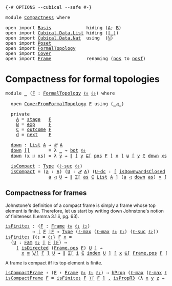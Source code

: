 <pre class="Agda"><a id="9" class="Symbol">{-#</a> <a id="13" class="Keyword">OPTIONS</a> <a id="21" class="Pragma">--cubical</a> <a id="31" class="Pragma">--safe</a> <a id="38" class="Symbol">#-}</a>

<a id="43" class="Keyword">module</a> <a id="50" href="Compactness.html" class="Module">Compactness</a> <a id="62" class="Keyword">where</a>

<a id="69" class="Keyword">open</a> <a id="74" class="Keyword">import</a> <a id="81" href="Basis.html" class="Module">Basis</a>             <a id="99" class="Keyword">hiding</a> <a id="106" class="Symbol">(</a><a id="107" href="Basis.html#2383" class="Generalizable">A</a><a id="108" class="Symbol">;</a> <a id="110" href="Basis.html#2400" class="Generalizable">B</a><a id="111" class="Symbol">)</a>
<a id="113" class="Keyword">open</a> <a id="118" class="Keyword">import</a> <a id="125" href="Cubical.Data.List.html" class="Module">Cubical.Data.List</a> <a id="143" class="Keyword">hiding</a> <a id="150" class="Symbol">(</a><a id="151" href="Cubical.Data.List.Base.html#256" class="Function Operator">[_]</a><a id="154" class="Symbol">)</a>
<a id="156" class="Keyword">open</a> <a id="161" class="Keyword">import</a> <a id="168" href="Cubical.Data.Nat.html" class="Module">Cubical.Data.Nat</a>  <a id="186" class="Keyword">using</a>  <a id="193" class="Symbol">(</a><a id="194" href="Cubical.Data.Nat.Base.html#227" class="Datatype">ℕ</a><a id="195" class="Symbol">)</a>
<a id="197" class="Keyword">open</a> <a id="202" class="Keyword">import</a> <a id="209" href="Poset.html" class="Module">Poset</a>
<a id="215" class="Keyword">open</a> <a id="220" class="Keyword">import</a> <a id="227" href="FormalTopology.html" class="Module">FormalTopology</a>
<a id="242" class="Keyword">open</a> <a id="247" class="Keyword">import</a> <a id="254" href="Cover.html" class="Module">Cover</a>
<a id="260" class="Keyword">open</a> <a id="265" class="Keyword">import</a> <a id="272" href="Frame.html" class="Module">Frame</a>             <a id="290" class="Keyword">renaming</a> <a id="299" class="Symbol">(</a><a id="300" href="Frame.html#3968" class="Function">pos</a> <a id="304" class="Symbol">to</a> <a id="pos"></a><a id="307" href="Compactness.html#307" class="Function">posf</a><a id="311" class="Symbol">)</a>
</pre>
# Compactness for formal topologies

<pre class="Agda"><a id="363" class="Keyword">module</a> <a id="370" href="Compactness.html#370" class="Module">_</a> <a id="372" class="Symbol">(</a><a id="373" href="Compactness.html#373" class="Bound">F</a> <a id="375" class="Symbol">:</a> <a id="377" href="FormalTopology.html#1345" class="Function">FormalTopology</a> <a id="392" href="Basis.html#2324" class="Generalizable">ℓ₀</a> <a id="395" href="Basis.html#2324" class="Generalizable">ℓ₀</a><a id="397" class="Symbol">)</a> <a id="399" class="Keyword">where</a>

  <a id="408" class="Keyword">open</a> <a id="413" href="Cover.html#378" class="Module">CoverFromFormalTopology</a> <a id="437" href="Compactness.html#373" class="Bound">F</a> <a id="439" class="Keyword">using</a> <a id="445" class="Symbol">(</a><a id="446" href="Cover.html#703" class="Datatype Operator">_◁_</a><a id="449" class="Symbol">)</a>

  <a id="454" class="Keyword">private</a>
    <a id="466" href="Compactness.html#466" class="Function">A</a> <a id="468" class="Symbol">=</a> <a id="470" href="FormalTopology.html#1665" class="Function">stage</a>   <a id="478" href="Compactness.html#373" class="Bound">F</a>
    <a id="484" href="Compactness.html#484" class="Function">B</a> <a id="486" class="Symbol">=</a> <a id="488" href="FormalTopology.html#1752" class="Function">exp</a>     <a id="496" href="Compactness.html#373" class="Bound">F</a>
    <a id="502" href="Compactness.html#502" class="Function">C</a> <a id="504" class="Symbol">=</a> <a id="506" href="FormalTopology.html#1852" class="Function">outcome</a> <a id="514" href="Compactness.html#373" class="Bound">F</a>
    <a id="520" href="Compactness.html#520" class="Function">d</a> <a id="522" class="Symbol">=</a> <a id="524" href="FormalTopology.html#1978" class="Function">next</a>    <a id="532" href="Compactness.html#373" class="Bound">F</a>

  <a id="537" href="Compactness.html#537" class="Function">down</a> <a id="542" class="Symbol">:</a> <a id="544" href="Agda.Builtin.List.html#148" class="Datatype">List</a> <a id="549" href="Compactness.html#466" class="Function">A</a> <a id="551" class="Symbol">→</a> <a id="553" href="Basis.html#3439" class="Function">𝒫</a> <a id="555" href="Compactness.html#466" class="Function">A</a>
  <a id="559" href="Compactness.html#537" class="Function">down</a> <a id="564" href="Agda.Builtin.List.html#185" class="InductiveConstructor">[]</a>       <a id="573" class="Symbol">=</a> <a id="575" class="Symbol">λ</a> <a id="577" href="Compactness.html#577" class="Bound">_</a> <a id="579" class="Symbol">→</a> <a id="581" href="Basis.html#2852" class="Function">bot</a> <a id="585" href="Compactness.html#392" class="Bound">ℓ₀</a>
  <a id="590" href="Compactness.html#537" class="Function">down</a> <a id="595" class="Symbol">(</a><a id="596" href="Compactness.html#596" class="Bound">x</a> <a id="598" href="Agda.Builtin.List.html#200" class="InductiveConstructor Operator">∷</a> <a id="600" href="Compactness.html#600" class="Bound">xs</a><a id="602" class="Symbol">)</a> <a id="604" class="Symbol">=</a> <a id="606" class="Symbol">λ</a> <a id="608" href="Compactness.html#608" class="Bound">y</a> <a id="610" class="Symbol">→</a> <a id="612" href="Basis.html#6364" class="Datatype Operator">∥</a> <a id="614" href="Cubical.Foundations.Logic.html#1299" class="Function Operator">[</a> <a id="616" href="Compactness.html#608" class="Bound">y</a> <a id="618" href="Poset.html#2551" class="Function">⊑[</a> <a id="621" href="FormalTopology.html#1525" class="Function">pos</a> <a id="625" href="Compactness.html#373" class="Bound">F</a> <a id="627" href="Poset.html#2551" class="Function">]</a> <a id="629" href="Compactness.html#596" class="Bound">x</a> <a id="631" href="Cubical.Foundations.Logic.html#1299" class="Function Operator">]</a> <a id="633" href="Cubical.Data.Sum.Base.html#226" class="Datatype Operator">⊎</a> <a id="635" href="Cubical.Foundations.Logic.html#1299" class="Function Operator">[</a> <a id="637" href="Compactness.html#608" class="Bound">y</a> <a id="639" href="Basis.html#3482" class="Function Operator">∈</a> <a id="641" href="Compactness.html#537" class="Function">down</a> <a id="646" href="Compactness.html#600" class="Bound">xs</a> <a id="649" href="Cubical.Foundations.Logic.html#1299" class="Function Operator">]</a> <a id="651" href="Basis.html#6364" class="Datatype Operator">∥</a> <a id="653" href="Agda.Builtin.Sigma.html#236" class="InductiveConstructor Operator">,</a> <a id="655" href="Basis.html#6451" class="Function">∥∥-prop</a> <a id="663" class="Symbol">_</a>

  <a id="668" href="Compactness.html#668" class="Function">isCompact</a> <a id="678" class="Symbol">:</a> <a id="680" href="Cubical.Core.Primitives.html#1230" class="Primitive">Type</a> <a id="685" class="Symbol">(</a><a id="686" href="Cubical.Core.Primitives.html#1174" class="Primitive">ℓ-suc</a> <a id="692" href="Compactness.html#392" class="Bound">ℓ₀</a><a id="694" class="Symbol">)</a>
  <a id="698" href="Compactness.html#668" class="Function">isCompact</a> <a id="708" class="Symbol">=</a> <a id="710" class="Symbol">(</a><a id="711" href="Compactness.html#711" class="Bound">a</a> <a id="713" class="Symbol">:</a> <a id="715" href="Compactness.html#466" class="Function">A</a><a id="716" class="Symbol">)</a> <a id="718" class="Symbol">(</a><a id="719" href="Compactness.html#719" class="Bound">U</a> <a id="721" class="Symbol">:</a> <a id="723" href="Basis.html#3439" class="Function">𝒫</a> <a id="725" href="Compactness.html#466" class="Function">A</a><a id="726" class="Symbol">)</a> <a id="728" class="Symbol">(</a><a id="729" href="Compactness.html#729" class="Bound">U-dc</a> <a id="734" class="Symbol">:</a> <a id="736" href="Cubical.Foundations.Logic.html#1299" class="Function Operator">[</a> <a id="738" href="Poset.html#6742" class="Function">isDownwardsClosed</a> <a id="756" class="Symbol">(</a><a id="757" href="FormalTopology.html#1525" class="Function">pos</a> <a id="761" href="Compactness.html#373" class="Bound">F</a><a id="762" class="Symbol">)</a> <a id="764" href="Compactness.html#719" class="Bound">U</a> <a id="766" href="Cubical.Foundations.Logic.html#1299" class="Function Operator">]</a><a id="767" class="Symbol">)</a> <a id="769" class="Symbol">→</a>
                <a id="787" href="Compactness.html#711" class="Bound">a</a> <a id="789" href="Cover.html#703" class="Datatype Operator">◁</a> <a id="791" href="Compactness.html#719" class="Bound">U</a> <a id="793" class="Symbol">→</a> <a id="795" href="Basis.html#6364" class="Datatype Operator">∥</a> <a id="797" href="Cubical.Core.Primitives.html#6302" class="Function">Σ[</a> <a id="800" href="Compactness.html#800" class="Bound">as</a> <a id="803" href="Cubical.Core.Primitives.html#6302" class="Function">∈</a> <a id="805" href="Agda.Builtin.List.html#148" class="Datatype">List</a> <a id="810" href="Compactness.html#466" class="Function">A</a> <a id="812" href="Cubical.Core.Primitives.html#6302" class="Function">]</a> <a id="814" class="Symbol">(</a><a id="815" href="Compactness.html#711" class="Bound">a</a> <a id="817" href="Cover.html#703" class="Datatype Operator">◁</a> <a id="819" href="Compactness.html#537" class="Function">down</a> <a id="824" href="Compactness.html#800" class="Bound">as</a><a id="826" class="Symbol">)</a> <a id="828" href="Cubical.Data.Sigma.Base.html#489" class="Function Operator">×</a> <a id="830" href="Cubical.Foundations.Logic.html#1299" class="Function Operator">[</a> <a id="832" href="Compactness.html#537" class="Function">down</a> <a id="837" href="Compactness.html#800" class="Bound">as</a> <a id="840" href="Basis.html#3870" class="Function Operator">⊆</a> <a id="842" href="Compactness.html#719" class="Bound">U</a> <a id="844" href="Cubical.Foundations.Logic.html#1299" class="Function Operator">]</a> <a id="846" href="Basis.html#6364" class="Datatype Operator">∥</a>
</pre>
## Compactness for frames

Johnstone's definition of a compact frame is simply a frame whose top element is
finite. Therefore, let us start by writing down Johnstone's notion of
finiteness (Lemma 3.1.ii, pg. 63).

<pre class="Agda"><a id="isFinite₂"></a><a id="1075" href="Compactness.html#1075" class="Function">isFinite₂</a> <a id="1085" class="Symbol">:</a> <a id="1087" class="Symbol">(</a><a id="1088" href="Compactness.html#1088" class="Bound">F</a> <a id="1090" class="Symbol">:</a> <a id="1092" href="Frame.html#3701" class="Function">Frame</a> <a id="1098" href="Basis.html#2324" class="Generalizable">ℓ₀</a> <a id="1101" href="Basis.html#2327" class="Generalizable">ℓ₁</a> <a id="1104" href="Basis.html#2330" class="Generalizable">ℓ₂</a><a id="1106" class="Symbol">)</a>
          <a id="1118" class="Symbol">→</a> <a id="1120" href="Frame.html#3884" class="Function Operator">∣</a> <a id="1122" href="Compactness.html#1088" class="Bound">F</a> <a id="1124" href="Frame.html#3884" class="Function Operator">∣F</a> <a id="1127" class="Symbol">→</a> <a id="1129" href="Cubical.Core.Primitives.html#1230" class="Primitive">Type</a> <a id="1134" class="Symbol">(</a><a id="1135" href="Cubical.Core.Primitives.html#1202" class="Primitive">ℓ-max</a> <a id="1141" class="Symbol">(</a><a id="1142" href="Cubical.Core.Primitives.html#1202" class="Primitive">ℓ-max</a> <a id="1148" href="Basis.html#2324" class="Generalizable">ℓ₀</a> <a id="1151" href="Basis.html#2327" class="Generalizable">ℓ₁</a><a id="1153" class="Symbol">)</a> <a id="1155" class="Symbol">(</a><a id="1156" href="Cubical.Core.Primitives.html#1174" class="Primitive">ℓ-suc</a> <a id="1162" href="Basis.html#2330" class="Generalizable">ℓ₂</a><a id="1164" class="Symbol">))</a>
<a id="1167" href="Compactness.html#1075" class="Function">isFinite₂</a> <a id="1177" class="Symbol">{</a><a id="1178" class="Argument">ℓ₂</a> <a id="1181" class="Symbol">=</a> <a id="1183" href="Compactness.html#1183" class="Bound">ℓ₂</a><a id="1185" class="Symbol">}</a> <a id="1187" href="Compactness.html#1187" class="Bound">F</a> <a id="1189" href="Compactness.html#1189" class="Bound">x</a> <a id="1191" class="Symbol">=</a>
  <a id="1195" class="Symbol">(</a><a id="1196" href="Compactness.html#1196" class="Bound">U</a> <a id="1198" class="Symbol">:</a> <a id="1200" href="Basis.html#4642" class="Function">Fam</a> <a id="1204" href="Compactness.html#1183" class="Bound">ℓ₂</a> <a id="1207" href="Frame.html#3884" class="Function Operator">∣</a> <a id="1209" href="Compactness.html#1187" class="Bound">F</a> <a id="1211" href="Frame.html#3884" class="Function Operator">∣F</a><a id="1213" class="Symbol">)</a> <a id="1215" class="Symbol">→</a>
    <a id="1221" href="Cubical.Foundations.Logic.html#1299" class="Function Operator">[</a> <a id="1223" href="Poset.html#7416" class="Function">isDirected</a> <a id="1234" class="Symbol">(</a><a id="1235" href="Frame.html#3968" class="Function">Frame.pos</a> <a id="1245" href="Compactness.html#1187" class="Bound">F</a><a id="1246" class="Symbol">)</a> <a id="1248" href="Compactness.html#1196" class="Bound">U</a> <a id="1250" href="Cubical.Foundations.Logic.html#1299" class="Function Operator">]</a> <a id="1252" class="Symbol">→</a>
      <a id="1260" href="Compactness.html#1189" class="Bound">x</a> <a id="1262" href="Agda.Builtin.Cubical.Path.html#381" class="Function Operator">≡</a> <a id="1264" href="Frame.html#4300" class="Function Operator">⋁[</a> <a id="1267" href="Compactness.html#1187" class="Bound">F</a> <a id="1269" href="Frame.html#4300" class="Function Operator">]</a> <a id="1271" href="Compactness.html#1196" class="Bound">U</a> <a id="1273" class="Symbol">→</a> <a id="1275" href="Basis.html#6364" class="Datatype Operator">∥</a> <a id="1277" href="Cubical.Core.Primitives.html#6302" class="Function">Σ[</a> <a id="1280" href="Compactness.html#1280" class="Bound">i</a> <a id="1282" href="Cubical.Core.Primitives.html#6302" class="Function">∈</a> <a id="1284" href="Basis.html#4717" class="Function">index</a> <a id="1290" href="Compactness.html#1196" class="Bound">U</a> <a id="1292" href="Cubical.Core.Primitives.html#6302" class="Function">]</a> <a id="1294" href="Cubical.Foundations.Logic.html#1299" class="Function Operator">[</a> <a id="1296" href="Compactness.html#1189" class="Bound">x</a> <a id="1298" href="Poset.html#2551" class="Function">⊑[</a> <a id="1301" href="Frame.html#3968" class="Function">Frame.pos</a> <a id="1311" href="Compactness.html#1187" class="Bound">F</a> <a id="1313" href="Poset.html#2551" class="Function">]</a> <a id="1315" class="Symbol">(</a><a id="1316" href="Compactness.html#1196" class="Bound">U</a> <a id="1318" href="Basis.html#4810" class="Function Operator">$</a> <a id="1320" href="Compactness.html#1280" class="Bound">i</a><a id="1321" class="Symbol">)</a> <a id="1323" href="Cubical.Foundations.Logic.html#1299" class="Function Operator">]</a> <a id="1325" href="Basis.html#6364" class="Datatype Operator">∥</a>
</pre>
A frame is compact iff its top element is finite.

<pre class="Agda"><a id="isCompactFrame"></a><a id="1391" href="Compactness.html#1391" class="Function">isCompactFrame</a> <a id="1406" class="Symbol">:</a> <a id="1408" class="Symbol">(</a><a id="1409" href="Compactness.html#1409" class="Bound">F</a> <a id="1411" class="Symbol">:</a> <a id="1413" href="Frame.html#3701" class="Function">Frame</a> <a id="1419" href="Basis.html#2324" class="Generalizable">ℓ₀</a> <a id="1422" href="Basis.html#2327" class="Generalizable">ℓ₁</a> <a id="1425" href="Basis.html#2330" class="Generalizable">ℓ₂</a><a id="1427" class="Symbol">)</a> <a id="1429" class="Symbol">→</a> <a id="1431" href="Cubical.Foundations.HLevels.html#1500" class="Function">hProp</a> <a id="1437" class="Symbol">(</a><a id="1438" href="Cubical.Core.Primitives.html#1202" class="Primitive">ℓ-max</a> <a id="1444" class="Symbol">(</a><a id="1445" href="Cubical.Core.Primitives.html#1202" class="Primitive">ℓ-max</a> <a id="1451" href="Basis.html#2324" class="Generalizable">ℓ₀</a> <a id="1454" href="Basis.html#2327" class="Generalizable">ℓ₁</a><a id="1456" class="Symbol">)</a> <a id="1458" class="Symbol">(</a><a id="1459" href="Cubical.Core.Primitives.html#1174" class="Primitive">ℓ-suc</a> <a id="1465" href="Basis.html#2330" class="Generalizable">ℓ₂</a><a id="1467" class="Symbol">))</a>
<a id="1470" href="Compactness.html#1391" class="Function">isCompactFrame</a> <a id="1485" href="Compactness.html#1485" class="Bound">F</a> <a id="1487" class="Symbol">=</a> <a id="1489" href="Compactness.html#1075" class="Function">isFinite₂</a> <a id="1499" href="Compactness.html#1485" class="Bound">F</a> <a id="1501" href="Frame.html#4098" class="Function Operator">⊤[</a> <a id="1504" href="Compactness.html#1485" class="Bound">F</a> <a id="1506" href="Frame.html#4098" class="Function Operator">]</a> <a id="1508" href="Agda.Builtin.Sigma.html#236" class="InductiveConstructor Operator">,</a> <a id="1510" href="Cubical.Foundations.HLevels.html#15088" class="Function">isPropΠ3</a> <a id="1519" class="Symbol">(λ</a> <a id="1522" href="Compactness.html#1522" class="Bound">x</a> <a id="1524" href="Compactness.html#1524" class="Bound">y</a> <a id="1526" href="Compactness.html#1526" class="Bound">z</a> <a id="1528" class="Symbol">→</a> <a id="1530" href="Basis.html#6451" class="Function">∥∥-prop</a> <a id="1538" class="Symbol">_)</a>
</pre>